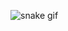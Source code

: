 
![snake gif](https://github.com/matheus904-12/matheus904-12/blob/output/github-contribution-grid-snake.gif)
